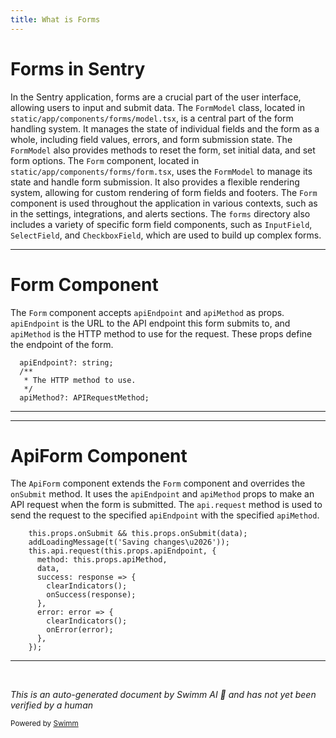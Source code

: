 ```yaml
---
title: What is Forms
---
```

# Forms in Sentry

In the Sentry application, forms are a crucial part of the user interface, allowing users to input and submit data. The `FormModel` class, located in `static/app/components/forms/model.tsx`, is a central part of the form handling system. It manages the state of individual fields and the form as a whole, including field values, errors, and form submission state. The `FormModel` also provides methods to reset the form, set initial data, and set form options. The `Form` component, located in `static/app/components/forms/form.tsx`, uses the `FormModel` to manage its state and handle form submission. It also provides a flexible rendering system, allowing for custom rendering of form fields and footers. The `Form` component is used throughout the application in various contexts, such as in the settings, integrations, and alerts sections. The `forms` directory also includes a variety of specific form field components, such as `InputField`, `SelectField`, and `CheckboxField`, which are used to build up complex forms.

<SwmSnippet path="/static/app/components/forms/form.tsx" line="27">

---

# Form Component

The `Form` component accepts `apiEndpoint` and `apiMethod` as props. `apiEndpoint` is the URL to the API endpoint this form submits to, and `apiMethod` is the HTTP method to use for the request. These props define the endpoint of the form.

```tsx
  apiEndpoint?: string;
  /**
   * The HTTP method to use.
   */
  apiMethod?: APIRequestMethod;
```

---

</SwmSnippet>

<SwmSnippet path="/static/app/components/forms/apiForm.tsx" line="26">

---

# ApiForm Component

The `ApiForm` component extends the `Form` component and overrides the `onSubmit` method. It uses the `apiEndpoint` and `apiMethod` props to make an API request when the form is submitted. The `api.request` method is used to send the request to the specified `apiEndpoint` with the specified `apiMethod`.

```tsx
    this.props.onSubmit && this.props.onSubmit(data);
    addLoadingMessage(t('Saving changes\u2026'));
    this.api.request(this.props.apiEndpoint, {
      method: this.props.apiMethod,
      data,
      success: response => {
        clearIndicators();
        onSuccess(response);
      },
      error: error => {
        clearIndicators();
        onError(error);
      },
    });
```

---

</SwmSnippet>

&nbsp;

*This is an auto-generated document by Swimm AI 🌊 and has not yet been verified by a human*

<SwmMeta version="3.0.0" repo-id="Z2l0aHViJTNBJTNBZGVtby1zZW50cnklM0ElM0Fzd2ltbWlv" repo-name="demo-sentry"><sup>Powered by [Swimm](/)</sup></SwmMeta>
